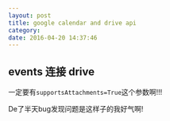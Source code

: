 ```yaml
---
layout: post
title: google calendar and drive api
category: 
date: 2016-04-20 14:37:46
---
```


## events 连接 drive
一定要有`supportsAttachments=True`这个参数啊!!!

De了半天bug发现问题是这样子的我好气啊!
